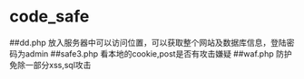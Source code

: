 # code_safe
##dd.php
放入服务器中可以访问位置，可以获取整个网站及数据库信息，登陆密码为admin
##safe3.php
看本地的cookie,post是否有攻击嫌疑
##waf.php
防护免除一部分xss,sql攻击
